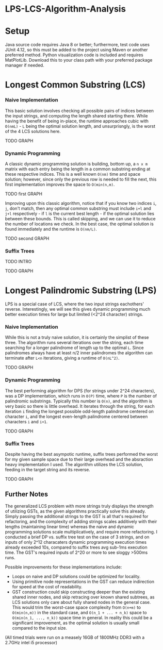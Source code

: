 # LPS-LCS-Algorithm-Analysis

# Setup 

Java source code requires Java 8 or better; furthermore, test code uses JUnit 4.12, so this must be added to the project using Maven 
or another preferred method. Python visualization code is included and requires MatPlotLib. Download this to your class path
with your preferred package manager if needed.

# Longest Common Substring (LCS)
### Naive Implementation
This basic solution involves checking all possible pairs of indices between the input strings, and computing the length shared starting there. While having the benefit of being in-place, the runtime approaches cubic with `O(nmL)` - `L` being the optimal solution length, and unsurprisngly, is the worst of the 4 LCS solutions here.

TODO GRAPH

### Dynamic Programming
A classic dynamic programming solution is building, bottom up, a `n x m` matrix with each entry being the length in a common substring ending at these respective indices. This is a well known `O(nm)` time and space solution; however, since only the previous row is needed to fill the next, this first implementation improves the space to `O(min(n,m)`.

TODO first GRAPH

Improving upon this classic algorithm, notice that if you know two indices `i`, `j`, don't match, then any optimal common substring must include `i+l` and `j+l` respectively - if `l` is the current best length - if the optimal solution lies between these bounds. This is called skipping, and we can use it to reduce the number of locations we check.  In the best case, the optimal solution is found immediately and the runtime is `O(nm/L)`.

TODO second GRAPH

### Suffix Trees
TODO INTRO

TODO GRAPH

# Longest Palindromic Substring (LPS)
LPS is a special case of LCS, where the two input strings eachothers' reverse. Interestingly, we will see this gives dynamic programming much better execution times for large but limited (<2^24 character) strings.
### Naive Implementation
While this is not a truly naive solution, it is certainly the simplist of these three. The algorithm runs several iterations over the string, each time searching for a longer palindrome of length up to the optimal `L`.  Since palindromes always have at least n/2 inner palindromes the algorithm can terminate after `L<n` iterations, giving a runtime of `O(nL^2)`.

TODO GRAPH

### Dynamic Programming
The best performing algorithm for DPS (for strings under 2^24 characters), was a DP implementation, which runs in `O(P)` time, where `P` is the number of palindromic substrings.  Typically this number is `O(n)`, and the algorithm is very basic so there is little overhead. It iterates through the string, for each iteration `i` finding the longest possible odd-length palindrome centered on character `i`, and the longest even-length palindrome centered between characters `i` and `i+1`.

TODO GRAPH


### Suffix Trees
Despite having the best asympotic runtime, suffix trees performed the worst for my given sample space due to their large overhead and the absraction heavy implementation I used. The algorithm utilizes the LCS solution, feeding in the target string and its reverse.

TODO GRAPH

## Further Notes

The generalized LCS problem with more strings truly displays the strength of utilizing GSTs, as the given algorithms practically solve this already.  Simply passing the additional strings to the GST is all that's required for refactoring, and the complexity of adding strings scales additively with their lengths (maintaining linear time) whereas the naive and dynamic programming solutions scale multiplicatively, and require more refactoring.  I conducted a brief DP vs. suffix tree test on the case of 3 strings, and on inputs of only 2^12 characaters dynamic programming execution times already exceeded 10s, compared to suffix trees avg sub-1ms execution time.  The GST's required inputs of 2^20 or more to see sloggy >500ms runs.

Possible improvements for these implementations include:
* Loops on naive and DP solutions could be optimized for locality.
* Using primitive node representations in the GST can reduce indirection for speed at the cost of readability.
* GST construction could skip constructing deeper than the existing shared inner nodes, and skip retracing over known shared subtrees, as LCS solutions only care about fully shared nodes in the general case. This would trim the worst-case space complexity from `O(n+m)` to `O(min(n,m))` in the standard case, and `O(n_1 + ... + n_k)` space to `O(min(n_1, ..., n_k))` space time in general.  In reality this could be a significant improvement, as the optimal solution is usually small compared to the input size. 

(All timed trials were run on a measely 16GB of 1800MHz DDR3 with a 2.7GHz intel i5 processor)
